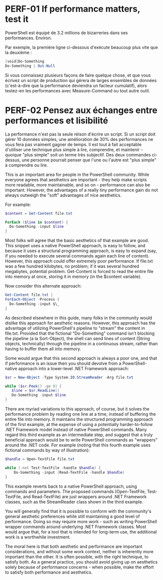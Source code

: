 # PERF-01 If performance matters, test it

PowerShell est équipé de 3.2 millions de bizarreries dans ses performances. Environ.

Par exemple, la première ligne ci-dessous d'exécute beaucoup plus vite que la deuxième :

```PowerShell
[void]Do-Something
Do-Something | Out-Null
```

Si vous connaissez plusieurs façons de faire quelque chose, et que vous écrivez un script de production qui gérera de larges ensembles de données (c'est-à-dire que la performance deviendra un facteur cumulatif), alors testez-en les performances avec Measure-Command ou tout autre outil.

# PERF-02 Pensez aux échanges entre performances et lisibilité

La performance n'est pas la seule réison d'écrire un script. Si un script doit gérer 10 données simples, une amélioration de 30% des performances ne vous fera pas vraiment gagner de temps. Il est tout à fait acceptable d'utiliser une technique plus simple à lire, comprendre, et maintenir - quoique "plus simple" soit un terme très subjectif. Des deux commandes ci-dessus, une personne pourrait penser que l'une ou l'autre est "plus simple" à comprendre ou lire.

This is an important area for people in the PowerShell community. While everyone agrees that aesthetics are important - they help make scripts more readable, more maintainable, and so on - performance can also be important. However, the advantages of a really tiny performance gain do not always outweigh the "soft" advantages of nice aesthetics.

For example:

```PowerShell
$content = Get-Content file.txt

ForEach ($line in $content) {
  Do-Something -input $line
}
```

Most folks will agree that the basic aesthetics of that example are good. This snippet uses a native PowerShell approach, is easy to follow, and because it uses a structural programming approach, is easy to expand (say, if you needed to execute several commands again each line of content). However, this approach could offer extremely poor performance. If file.txt was a few hundred kilobytes, no problem; if it was several hundred megabytes, potential problem. Get-Content is forced to read the entire file into memory at once, storing it in memory (in the $content variable).

Now consider this alternate approach:

```PowerShell
Get-Content file.txt |
ForEach-Object -Process {
  Do-Something -input $\_
}
```

As described elsewhere in this guide, many folks in the community would dislike this approach for aesthetic reasons. However, this approach has the advantage of utilizing PowerShell's pipeline to "stream" the content in file.txt. Provided that the fictional "Do-Something" command isn't blocking the pipeline (a la Sort-Object), the shell can send lines of content (String objects, technically) through the pipeline in a continuous stream, rather than having to buffer them all into memory.

Some would argue that this second approach is always a poor one, and that if performance is an issue then you should devolve from a PowerShell-native approach into a lower-level .NET Framework approach:

```PowerShell
$sr = New-Object -Type System.IO.StreamReader -Arg file.txt

while ($sr.Peek() -ge 0) {
   $line = $sr.ReadLine()
   Do-Something -input $line
}
```

There are myriad variations to this approach, of course, but it solves the performance problem by reading one line at a time, instead of buffering the entire file into memory. It maintains the structured programming approach of the first example, at the expense of using a potentially harder-to-follow .NET Framework model instead of native PowerShell commands. Many regard this third example as an intermediate step, and suggest that a truly beneficial approach would be to write PowerShell commands as "wrappers" around the .NET code. For example (noting that this fourth example uses fictional commands by way of illustration):

```PowerShell
$handle = Open-TextFile file.txt

while (-not Test-TextFile -handle $handle) {
    Do-Something -input (Read-TextFile -handle $handle)
}
```

This example reverts back to a native PowerShell approach, using commands and parameters. The proposed commands (Open-TextFile, Test-TextFile, and Read-TextFile) are just wrappers around .NET Framework classes, such as the StreamReader class shown in the third example.

You will generally find that it is possible to conform with the community's general aesthetic preferences while still maintaining a good level of performance. Doing so may require more work - such as writing PowerShell wrapper commands around underlying .NET Framework classes. Most would argue that, for a tool that is intended for long-term use, the additional work is a worthwhile investment.

The moral here is that both aesthetic and performance are important considerations, and without some work context, neither is inherently more important than the other. It is often possible, with the right technique, to satisfy both. As a general practice, you should avoid giving up on aesthetics solely because of performance concerns - when possible, make the effort to satisfy both performance and aesthetics.
